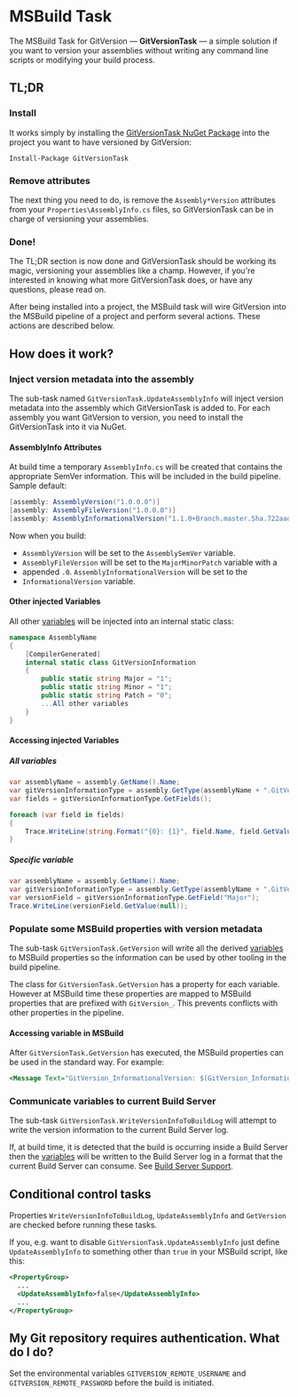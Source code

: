 # MSBuild Task

The MSBuild Task for GitVersion — **GitVersionTask** — a simple solution if you
want to version your assemblies without writing any command line scripts or
modifying your build process. 

## TL;DR

### Install

It works simply by installing the [GitVersionTask NuGet
Package](https://www.nuget.org/packages/GitVersionTask/) into the project you
want to have versioned by GitVersion: 

    Install-Package GitVersionTask

### Remove attributes

The next thing you need to do, is remove the `Assembly*Version` attributes from
your `Properties\AssemblyInfo.cs` files, so GitVersionTask can be in charge of
versioning your assemblies. 

### Done!

The TL;DR section is now done and GitVersionTask should be working its magic,
versioning your assemblies like a champ. However, if you're interested in
knowing what more GitVersionTask does, or have any questions, please read on.

After being installed into a project, the MSBuild task will wire GitVersion into
the MSBuild pipeline of a project and perform several actions. These actions are
described below.

## How does it work?

### Inject version metadata into the assembly 

The sub-task named `GitVersionTask.UpdateAssemblyInfo` will inject version
metadata into the assembly which GitVersionTask is added to. For each assembly
you want GitVersion to version, you need to install the GitVersionTask into it
via NuGet.

#### AssemblyInfo Attributes

At build time a temporary `AssemblyInfo.cs` will be created that contains the
appropriate SemVer information. This will be included in the build pipeline.
Sample default:

```c#
[assembly: AssemblyVersion("1.0.0.0")]
[assembly: AssemblyFileVersion("1.0.0.0")]
[assembly: AssemblyInformationalVersion("1.1.0+Branch.master.Sha.722aad3217bd49a6576b6f82f60884e612f9ba58")]
```

Now when you build:

* `AssemblyVersion` will be set to the `AssemblySemVer` variable.
* `AssemblyFileVersion` will be set to the `MajorMinorPatch` variable with a
* appended `.0`. `AssemblyInformationalVersion` will be set to the
* `InformationalVersion` variable. 

#### Other injected Variables

All other [variables](../more-info/variables.md) will be injected into an
internal static class: 

```c#
namespace AssemblyName
{
	[CompilerGenerated]
	internal static class GitVersionInformation
	{
		public static string Major = "1";
		public static string Minor = "1";
		public static string Patch = "0";
		...All other variables
	}
}
```

#### Accessing injected Variables

##### All variables

```c#
var assemblyName = assembly.GetName().Name;
var gitVersionInformationType = assembly.GetType(assemblyName + ".GitVersionInformation");
var fields = gitVersionInformationType.GetFields();

foreach (var field in fields)
{
    Trace.WriteLine(string.Format("{0}: {1}", field.Name, field.GetValue(null)));
}
```

##### Specific variable

```c#
var assemblyName = assembly.GetName().Name;
var gitVersionInformationType = assembly.GetType(assemblyName + ".GitVersionInformation");
var versionField = gitVersionInformationType.GetField("Major");
Trace.WriteLine(versionField.GetValue(null));
```

### Populate some MSBuild properties with version metadata

The sub-task `GitVersionTask.GetVersion` will write all the derived
[variables](../more-info/variables.md) to MSBuild properties so the information
can be used by other tooling in the build pipeline.

The class for `GitVersionTask.GetVersion` has a property for each variable.
However at MSBuild time these properties are mapped to MSBuild properties that
are prefixed with `GitVersion_`. This prevents conflicts with other properties
in the pipeline.

#### Accessing variable in MSBuild

After `GitVersionTask.GetVersion` has executed, the MSBuild properties can be
used in the standard way. For example:

```xml
<Message Text="GitVersion_InformationalVersion: $(GitVersion_InformationalVersion)"/> 
```

### Communicate variables to current Build Server

The sub-task `GitVersionTask.WriteVersionInfoToBuildLog` will attempt to write
the version information to the current Build Server log.

If, at build time, it is detected that the build is occurring inside a Build
Server then the [variables](../more-info/variables.md) will be written to the
Build Server log in a format that the current Build Server can consume. See
[Build Server Support](../build-server-support/build-server-support.md). 

## Conditional control tasks

Properties `WriteVersionInfoToBuildLog`, `UpdateAssemblyInfo` and `GetVersion`
are checked before running these tasks.

If you, e.g. want to disable `GitVersionTask.UpdateAssemblyInfo` just define
`UpdateAssemblyInfo` to something other than `true` in your MSBuild script, like
this:

```xml
<PropertyGroup>
  ...
  <UpdateAssemblyInfo>false</UpdateAssemblyInfo>
  ...
</PropertyGroup>
```
  
## My Git repository requires authentication. What do I do?

Set the environmental variables `GITVERSION_REMOTE_USERNAME` and
`GITVERSION_REMOTE_PASSWORD` before the build is initiated.